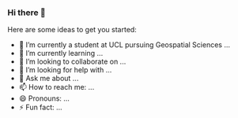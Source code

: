 ### Hi there 👋



Here are some ideas to get you started:

- 🔭 I’m currently a student at UCL pursuing Geospatial Sciences ...
- 🌱 I’m currently learning ...
- 👯 I’m looking to collaborate on ...
- 🤔 I’m looking for help with ...
- 💬 Ask me about ...
- 📫 How to reach me: ...
- 😄 Pronouns: ...
- ⚡ Fun fact: ...

